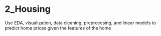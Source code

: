 # 2_Housing
Use EDA, visualization, data cleaning, preprocesing, and linear models to predict home prices given the features of the home
